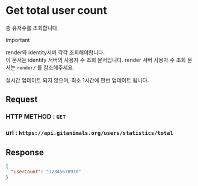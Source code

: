 # Get total user count

총 유저수를 조회합니다.

> [!IMPORTANT]   
> render와 identity서버 각각 조회해야합니다.   
> 이 문서는 identity 서버의 사용자 수 조회 문서입니다. render 서버 사용자 수 조회 문서는 `render/` 를 참조헤주세요.
   
실시간 업데이트 되지 않으며, 최소 1시간에 한번 업데이트 됩니다.    

## Request
### HTTP METHOD : `GET`
### url : `https://api.gitanimals.org/users/statistics/total`

## Response

```json
{
  "userCount": "12345678910"
}
```
